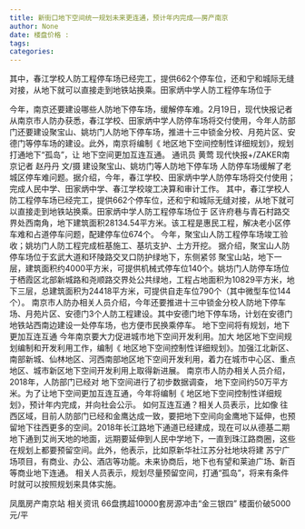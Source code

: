 ```yaml
---
title: 新街口地下空间统一规划未来更连通，预计年内完成——房产南京
author: None
date: 楼盘价格 : 
tags: 
categories: 
---
```

其中，春江学校人防工程停车场已经完工，提供662个停车位，还和宁和城际无缝对接，从地下就可以直接走到地铁站换乘。田家炳中学人防工程停车场位于
<!-- more -->
今年，南京还要建设哪些人防地下停车场，缓解停车难。2月19日，现代快报记者从南京市人防办获悉，春江学校、田家炳中学人防停车场将交付使用，今年人防部门还要建设聚宝山、姚坊门人防地下停车场，推进十三中锁金分校、月苑片区、安德门等停车场的建设。此外，南京将编制《
地区地下空间控制性详细规划》，规划打通地下“孤岛”，让
地下空间更加互连互通。
通讯员 黄莺 现代快报+/ZAKER南京记者 赵丹丹 文/摄
建设聚宝山、姚坊门等人防地下停车场
人防停车场缓解了老城区停车难问题。据介绍，今年，春江学校、田家炳中学人防停车场将交付使用；完成人民中学、田家炳中学、春江学校竣工决算和审计工作。
其中，春江学校人防工程停车场已经完工，提供662个停车位，还和宁和城际无缝对接，从地下就可以直接走到地铁站换乘。田家炳中学人防工程停车场位于
区许府巷与青石村路交界处西南角，地下建筑面积28134.54平方米。该工程是惠民工程，解决老小区停车难和占道停车问题，配建停车位674个。
今年，聚宝山人防工程停车场竣工验收；姚坊门人防工程完成桩基施工、基坑支护、土方开挖。
据介绍，聚宝山人防停车场位于玄武大道和环陵路交叉口防护绿地下，东侧紧邻
聚宝山站，地下一层，建筑面积约4000平方米，可提供机械式停车位140个。姚坊门人防停车场位于栖霞区北部新城路和尧顺路交界处公共绿地，工程占地面积为10829平方米，地下三层，总建筑面积为24418平方米，可提供自走车位790个（其中微型车位144个）。
南京市人防办相关人员介绍，今年还要推进十三中锁金分校人防地下停车场、月苑片区、安德门3个人防工程建设。其中安德门地下停车场，计划在安德门地铁站西南边建设一处停车场，也方便市民换乘停车。
地下空间将有规划，地下更加互连互通
今年南京要大力促进城市地下空间开发利用。加大
地区地下空间规划编制和开发利用工作，编制《
地区地下空间控制性详细规划》。加强江北新区、南部新城、仙林地区、河西南部地区地下空间开发利用，着力在城市中心区、重点地区、城市新区地下空间开发利用上取得新进展。
南京市人防办相关人员介绍，2018年，人防部门已经对
地下空间进行了初步数据调查，
地下空间约50万平方米。为了让地下空间更加互连互通，今年将编制《
地区地下空间控制性详细规划》，预计年内完成，并向社会公示。
如何互连互通？相关人员表示，比如像
往西区域，目前人防部门已经和金鹰达成一致，要把地下空间向金鹰地下延伸，也预留地下往西更多的空间。2018年长江路地下通道已经建成，现在可以从德基二期地下通到艾尚天地的地面，远期要延伸到人民中学地下，一直到珠江路商圈，这些在规划上都要预留空间。此外，他表示，比如原新华社江苏分社地块将建
苏宁广场项目，有商业、办公、酒店等功能。未来协商后，地下也有望和莱迪广场、新百等商业地下连通。
相关人员表示，规划尽量预留空间，打通“孤岛”，将来有条件时就可以按照规划来具体实施。
                        
                        
                        
                        
                                        
                    
                    
                
                    
                    
                    
                
                    
                
凤凰房产南京站
相关资讯
66盘携超10000套房源冲击“金三银四”
楼面价破5000元/平
	                        
	                    
	                        
	                    
